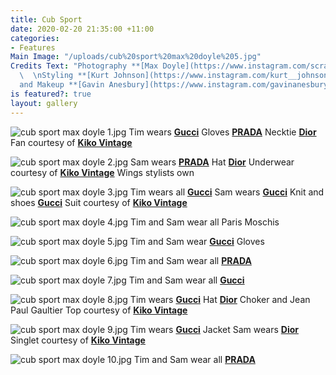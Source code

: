 ```yaml
---
title: Cub Sport
date: 2020-02-20 21:35:00 +11:00
categories:
- Features
Main Image: "/uploads/cub%20sport%20max%20doyle%205.jpg"
Credits Text: "Photography **[Max Doyle](https://www.instagram.com/scrap_doyle/?hl=en)**
  \  \nStyling **[Kurt Johnson](https://www.instagram.com/kurt__johnson/)**    \nHair
  and Makeup **[Gavin Anesbury](https://www.instagram.com/gavinanesburybeauty/?hl=en)**"
is featured?: true
layout: gallery
---
```


![cub sport max doyle 1.jpg](/uploads/cub%20sport%20max%20doyle%201.jpg)
Tim wears  **[Gucci](https://www.gucci.com/au/en_au/)** Gloves **[PRADA](https://www.instagram.com/prada/)** Necktie **[Dior](https://www.dior.com/en_int)** Fan courtesy of **[Kiko Vintage](https://www.instagram.com/kiko.vintage/?hl=en)**
 
![cub sport max doyle 2.jpg](/uploads/cub%20sport%20max%20doyle%202.jpg)
Sam wears **[PRADA](https://www.instagram.com/prada/)** Hat **[Dior](https://www.dior.com/en_int)** Underwear courtesy of **[Kiko Vintage](https://www.instagram.com/kiko.vintage/?hl=en)** Wings stylists own
 
![cub sport max doyle 3.jpg](/uploads/cub%20sport%20max%20doyle%203.jpg)
Tim wears all **[Gucci](https://www.gucci.com/au/en_au/)** Sam wears **[Gucci](https://www.gucci.com/au/en_au/)** Knit and shoes **[Gucci](https://www.gucci.com/au/en_au/)** Suit courtesy of **[Kiko Vintage](https://www.instagram.com/kiko.vintage/?hl=en)**
 
![cub sport max doyle 4.jpg](/uploads/cub%20sport%20max%20doyle%204.jpg)
Tim and Sam wear all Paris Moschis

![cub sport max doyle 5.jpg](/uploads/cub%20sport%20max%20doyle%205.jpg)
Tim and Sam wear **[Gucci](https://www.gucci.com/au/en_au/)** Gloves

![cub sport max doyle 6.jpg](/uploads/cub%20sport%20max%20doyle%206.jpg)
Tim and Sam wear all **[PRADA](https://www.instagram.com/prada/)** 

![cub sport max doyle 7.jpg](/uploads/cub%20sport%20max%20doyle%207.jpg)
Tim and Sam wear all **[Gucci](https://www.gucci.com/au/en_au/)**

![cub sport max doyle 8.jpg](/uploads/cub%20sport%20max%20doyle%208.jpg)
Tim wears **[Gucci](https://www.gucci.com/au/en_au/)** Hat **[Dior](https://www.dior.com/en_int)** Choker and Jean Paul Gaultier Top courtesy of **[Kiko Vintage](https://www.instagram.com/kiko.vintage/?hl=en)**

![cub sport max doyle 9.jpg](/uploads/cub%20sport%20max%20doyle%209.jpg)
Tim wears **[Gucci](https://www.gucci.com/au/en_au/)** Jacket Sam wears **[Dior](https://www.dior.com/en_int)** Singlet courtesy of **[Kiko Vintage](https://www.instagram.com/kiko.vintage/?hl=en)**

![cub sport max doyle 10.jpg](/uploads/cub%20sport%20max%20doyle%2010.jpg)
Tim and Sam wear  all **[PRADA](https://www.instagram.com/prada/)** 